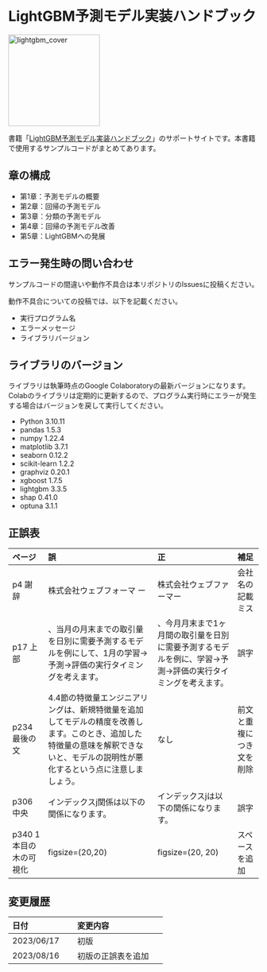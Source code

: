 # LightGBM予測モデル実装ハンドブック

<img width="184" alt="lightgbm_cover" src="https://github.com/ayukat1016/lightgbm_sample/assets/40778791/ac373ff9-d220-402a-ad3e-fb86e0ddb3ed"></a>

書籍「[LightGBM予測モデル実装ハンドブック](https://www.amazon.co.jp/dp/479806761X)」のサポートサイトです。本書籍で使用するサンプルコードがまとめてあります。

## 章の構成
- 第1章：予測モデルの概要
- 第2章：回帰の予測モデル
- 第3章：分類の予測モデル
- 第4章：回帰の予測モデル改善
- 第5章：LightGBMへの発展

## エラー発生時の問い合わせ
サンプルコードの間違いや動作不具合は本リポジトリのIssuesに投稿ください。

動作不具合についての投稿では、以下を記載ください。

- 実行プログラム名
- エラーメッセージ
- ライブラリバージョン


## ライブラリのバージョン
ライブラリは執筆時点のGoogle Colaboratoryの最新バージョンになります。Colabのライブラリは定期的に更新するので、プログラム実行時にエラーが発生する場合はバージョンを戻して実行してください。
- Python 3.10.11
- pandas 1.5.3
- numpy 1.22.4
- matplotlib 3.7.1
- seaborn 0.12.2
- scikit-learn 1.2.2
- graphviz 0.20.1
- xgboost 1.7.5
- lightgbm 3.3.5
- shap 0.41.0
- optuna 3.1.1


## 正誤表
| ページ | 誤 | 正 | 補足 |
|:-----------|:------------|:------------|:------------|
| p4 謝辞 | 株式会社ウェブフォーマ ー| 株式会社ウェブファーマー| 会社名の記載ミス  |
| p17 上部  |、当月の月末までの取引量を日別に需要予測するモデルを例にして、1月の学習→予測→評価の実行タイミングを考えます。| 、今月月末まで1ヶ月間の取引量を日別に需要予測するモデルを例に、学習→予測→評価の実行タイミングを考えます。| 誤字  |
| p234 最後の文 | 4.4節の特徴量エンジニアリングは、新規特徴量を追加してモデルの精度を改善します。このとき、追加した特徴量の意味を解釈できないと、モデルの説明性が悪化するという点に注意しましょう。| なし| 前文と重複につき文を削除  |
| p306 中央 | インデックスj関係は以下の関係になります。| インデックスjは以下の関係になります。| 誤字  |
| p340 1本目の木の可視化 | figsize=(20,20)| figsize=(20, 20)| スペースを追加  |


## 変更履歴
| 日付          | 変更内容                                                             |
| :------------ | :------------------------------------------------------------------- |
| 2023/06/17 　 | 初版　                                                               |
| 2023/08/16 　 | 初版の正誤表を追加 　                                                               |
